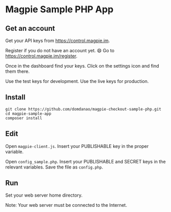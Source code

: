 # Magpie Sample PHP App


## Get an account

Get your API keys from https://control.magpie.im.

Register if you do not have an account yet. :smile: Go to https://control.magpie.im/register.

Once in the dashboard find your keys. Click on the settings icon and find them there.

Use the test keys for development. Use the live keys for production.


## Install
```
git clone https://github.com/domdanao/magpie-checkout-sample-php.git
cd magpie-sample-app
composer install
```

## Edit
Open `magpie-client.js`. Insert your PUBLISHABLE key in the proper variable.

Open `config_sample.php`. Insert your PUBLISHABLE and SECRET keys in the relevant variables. Save the file as `config.php`.

## Run
Set your web server home directory.

Note: Your web server must be connected to the Internet.